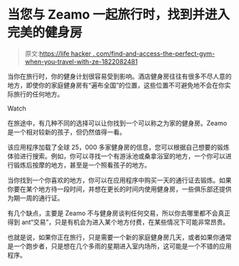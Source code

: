 # 当您与 Zeamo 一起旅行时，找到并进入完美的健身房

> 原文:[https://life hacker . com/find-and-access-the-perfect-gym-when-you-travel-with-ze-1822082481](https://lifehacker.com/find-and-access-the-perfect-gym-when-you-travel-with-ze-1822082481)

当你在旅行时，你的健身计划很容易受到影响。酒店健身房往往有很多不尽人意的地方，即使你的家庭健身房有“遍布全国”的位置，这些位置不可避免地不会在你实际旅行的任何地方。

Watch

在旅途中，有几种不同的选择可以让你找到一个可以称之为家的健身房。Zeamo 是一个相对较新的孩子，但仍然值得一看。

该应用程序加载了全球 25，000 多家健身房的信息，您可以根据自己想要的锻炼体验进行搜索。例如，你可以寻找一个有游泳池或桑拿浴室的地方，一个你可以进行锻炼后按摩的地方，甚至是一个照看孩子的地方。

当你找到一个你喜欢的地方，你可以在应用程序中购买一天的通行证去锻炼。如果你要在某个地方待一段时间，并想在更长的时间内使用健身房，一些俱乐部还提供为期一周的通行证。

有几个缺点，主要是 Zeamo 不与健身房谈判任何交易，所以你去哪里都不会真正得到 ant“交易”，只是有机会为进入某个地方付费，在某些情况下可能非常昂贵。

也就是说，如果你正在旅行，只是需要一个新的家庭健身房几天，或者如果你通常是一个跑步者，只是想在几个多雨的星期进入室内场所，这可能是一个不错的应用程序。